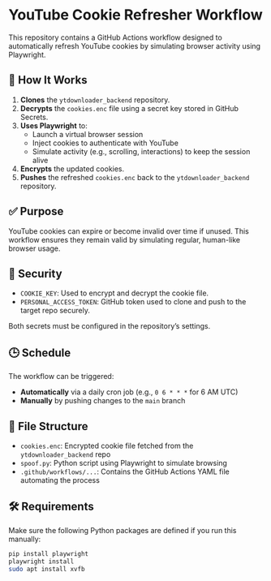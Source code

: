 # YouTube Cookie Refresher Workflow

This repository contains a GitHub Actions workflow designed to automatically refresh YouTube cookies by simulating browser activity using Playwright.

## 🔄 How It Works

1. **Clones** the `ytdownloader_backend` repository.
2. **Decrypts** the `cookies.enc` file using a secret key stored in GitHub Secrets.
3. **Uses Playwright** to:
   - Launch a virtual browser session
   - Inject cookies to authenticate with YouTube
   - Simulate activity (e.g., scrolling, interactions) to keep the session alive
4. **Encrypts** the updated cookies.
5. **Pushes** the refreshed `cookies.enc` back to the `ytdownloader_backend` repository.

## ✅ Purpose

YouTube cookies can expire or become invalid over time if unused. This workflow ensures they remain valid by simulating regular, human-like browser usage.

## 🔐 Security

- `COOKIE_KEY`: Used to encrypt and decrypt the cookie file.
- `PERSONAL_ACCESS_TOKEN`: GitHub token used to clone and push to the target repo securely.

Both secrets must be configured in the repository’s settings.

## 🕒 Schedule

The workflow can be triggered:
- **Automatically** via a daily cron job (e.g., `0 6 * * *` for 6 AM UTC)
- **Manually** by pushing changes to the `main` branch

## 📁 File Structure

- `cookies.enc`: Encrypted cookie file fetched from the `ytdownloader_backend` repo
- `spoof.py`: Python script using Playwright to simulate browsing
- `.github/workflows/...`: Contains the GitHub Actions YAML file automating the process

## 🛠 Requirements

Make sure the following Python packages are defined if you run this manually:
```bash
pip install playwright
playwright install
sudo apt install xvfb
